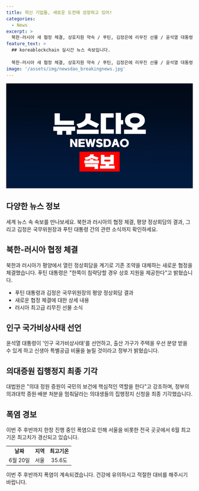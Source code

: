 ```yaml
---
title: 혁신 기업들, 새로운 도전에 성장하고 있어!
categories:
  - News
excerpt: >
  북한-러시아 새 협정 체결, 상호지원 약속 / 푸틴, 김정은에 리무진 선물 / 윤석열 대통령, '인구 국가비상사태' 선언 / 의대생 집행정지 최종 기각 / 이번주 내내 폭염 지속, 역대 가장 무더운 6월 예상
feature_text: >
  ## koreablockchain 실시간 뉴스 속보입니다.

  북한-러시아 새 협정 체결, 상호지원 약속 / 푸틴, 김정은에 리무진 선물 / 윤석열 대통령, '인구 국가비상사태' 선언 / 의대생 집행정지 최종 기각 / 이번주 내내 폭염 지속, 역대 가장 무더운 6월 예상
image: '/assets/img/newsdao_breakingnews.jpg'
---
```


<p><img src="/assets/img/newsdao_breakingnews.jpg" alt="koreablockchain 속보" /></p>

<h2 data-ke-size="size26">다양한 뉴스 정보</h2>

<p data-ke-size="size16">세계 뉴스 속 속보를 만나보세요. 북한과 러시아의 협정 체결, 평양 정상회담의 결과, 그리고 김정은 국무위원장과 푸틴 대통령 간의 관련 소식까지 확인하세요.</p>

<h2 data-ke-size="size26">북한-러시아 협정 체결</h2>

<p data-ke-size="size16">북한과 러시아가 평양에서 열린 정상회담을 계기로 기존 조약을 대체하는 새로운 협정을 체결했습니다. 푸틴 대통령은 "한쪽이 침략당할 경우 상호 지원을 제공한다"고 밝혔습니다.</p>

<ul>
    <li>푸틴 대통령과 김정은 국무위원장의 평양 정상회담 결과</li>
    <li>새로운 협정 체결에 대한 상세 내용</li>
    <li>러시아 최고급 리무진 선물 소식</li>
</ul>

<h2 data-ke-size="size26">인구 국가비상사태 선언</h2>

<p data-ke-size="size16">윤석열 대통령이 '인구 국가비상사태'를 선언하고, 출산 가구가 주택을 우선 분양 받을 수 있게 하고 신생아 특별공급 비율을 늘릴 것이라고 정부가 밝혔습니다.</p>

<h2 data-ke-size="size26">의대증원 집행정지 최종 기각</h2>

<p data-ke-size="size16">대법원은 "의대 정원 증원이 국민의 보건에 핵심적인 역할을 한다"고 강조하며, 정부의 의과대학 증원·배분 처분을 멈춰달라는 의대생들의 집행정지 신청을 최종 기각했습니다.</p>

<h2 data-ke-size="size26">폭염 경보</h2>

<p data-ke-size="size16">이번 주 후반까지 한창 진행 중인 폭염으로 인해 서울을 비롯한 전국 곳곳에서 6월 최고기온 최고치가 경신되고 있습니다.</p>

<table>
    <tr>
        <td style="text-align: center; height: 17px;"><b>날짜</b></td>
        <td style="text-align: center; height: 17px;"><b>지역</b></td>
        <td style="text-align: center; height: 17px;"><b>최고기온</b></td>
    </tr>
    <tr>
        <td style="text-align: center; height: 17px;">6월 20일</td>
        <td style="text-align: center; height: 17px;">서울</td>
        <td style="text-align: center; height: 17px;">35.6도</td>
    </tr>
</table>

<p data-ke-size="size16">이번 주 후반까지 폭염이 계속되겠습니다. 건강에 유의하시고 적절한 대비를 해주시기 바랍니다.</p>

